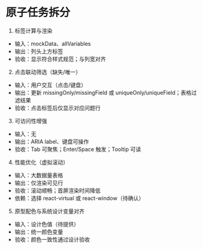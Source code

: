 # 原子任务拆分

1) 标签计算与渲染
- 输入：mockData、allVariables
- 输出：列头上方标签
- 验收：显示符合样式规范；与列宽对齐

2) 点击联动筛选（缺失/唯一）
- 输入：用户交互（点击/键盘）
- 输出：更新 missingOnly/missingField 或 uniqueOnly/uniqueField；表格过滤结果
- 验收：点击标签后仅显示对应问题行

3) 可访问性增强
- 输入：无
- 输出：ARIA label、键盘可操作
- 验收：Tab 可聚焦；Enter/Space 触发；Tooltip 可读

4) 性能优化（虚拟滚动）
- 输入：大数据量表格
- 输出：仅渲染可见行
- 验收：滚动顺畅；首屏渲染时间降低
- 依赖：选择 react-virtual 或 react-window（待确认）

5) 原型配色与系统设计变量对齐
- 输入：设计色值（待提供）
- 输出：统一颜色变量
- 验收：颜色一致性通过设计验收